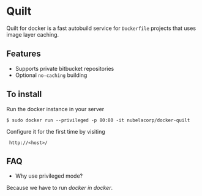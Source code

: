 Quilt
=====

Quilt for docker is a fast autobuild service for `Dockerfile` projects that uses image layer caching.

Features
--------

  * Supports private bitbucket repositories
  * Optional `no-caching` building

To install
----------

Run the docker instance in your server

    $ sudo docker run --privileged -p 80:80 -it nubelacorp/docker-quilt
    
Configure it for the first time by visiting

     http://<host>/
     
FAQ
---

* Why use privileged mode?

Because we have to run *docker in docker*.